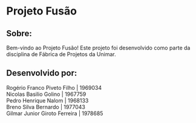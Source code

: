 # Projeto Fusão

## Sobre:
Bem-vindo ao Projeto Fusão! Este projeto foi desenvolvido como parte da disciplina de Fábrica de Projetos da Unimar.

## Desenvolvido por:

Rogério Franco Piveto Filho | 1969034\
Nicolas Basilio Golino | 1967759\
Pedro Henrique Nalom | 1968133\
Breno Silva Bernardo | 1977043\
Gilmar Junior Giroto Ferreira | 1978685